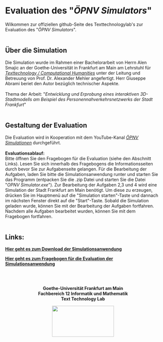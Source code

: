 # Evaluation des "*ÖPNV Simulators*"

Wilkommen zur offiziellen github-Seite des Texttechnologylab's zur Evaluation des "*ÖPNV Simulators*".
<br>
<br>

## Über die Simulation 

Die Simulation wurde im Rahmen einer Bachelorarbeit von Herrn Alen Smajic an der Goethe-Universität in Frankfurt am Main am Lehrstuhl für [*Texttechnology / Computational Humanities*](https://www.texttechnologylab.org) unter der Leitung und Betreuung von Prof. Dr. Alexander Mehler angefertigt. Herr Giuseppe Abrami beriet den Autor bezüglich technischer Aspekte.
<br>
<br>
Thema der Arbeit: "*Entwicklung und Erprobung eines interaktiven 3D-Stadtmodells am Beispiel des Personennahverkehrsnetzwerks der Stadt Frankfurt*"
<br>
<br>

## Gestaltung der Evaluation

Die Evaluation wird in Kooperation mit dem YouTube-Kanal [*ÖPNV Simulationen*](https://www.youtube.com/channel/UCO1BuqVzRmpsgZt8Tfxhipg) durchgeführt.
<br>
<br>
**Evaluationsablauf:**
<br>
Bitte öffnen Sie den Fragebogen für die Evaluation (siehe den Abschnitt Links). Lesen Sie sich innerhalb des Fragebogens die Informationsseiten durch bevor Sie zur Aufgabenseite gelangen. Für die Bearbeitung der Aufgaben, laden Sie bitte die Simulationsanwendung runter und starten Sie das Programm (entpacken Sie die .zip Datei und starten Sie die Datei "*OPNV Simulator.exe*"). Zur Bearbeitung der Aufgaben 2,3 und 4 wird eine Simulation der Stadt Frankfurt am Main benötigt. Um diese zu erzeugen, drücken Sie im Hauptmenü auf die "Simulation starten"-Taste und dannach im nächsten Fenster direkt auf die "Start"-Taste. Sobald die Simulation geladen wurde, können Sie mit der Bearbeitung der Aufgaben fortfahren. Nachdem alle Aufgaben bearbeitet wurden, können Sie mit dem Fragebogen fortfahren. 
<br>
<br>

## Links:

[**Hier geht es zum Download der Simulationsanwendung**](http://www.texttechnologylab.org/files/PublicTransportSimulator.zip)

[**Hier geht es zum Fragebogen für die Evaluation der Simulationsanwendung**](https://alensm.typeform.com/to/eBaLzt)

<br>
<br>
<p align="center">
  <b>Goethe-Universität Frankfurt am Main</b><br>
  <b>Fachbereich 12 Informatik und Mathematik</b><br>
  <b>Text Technology Lab</b><br>
</p>
<p align="center">
  <img width="200" height="100" src="https://upload.wikimedia.org/wikipedia/de/f/f0/Goethe-Logo.svg">
</p>
